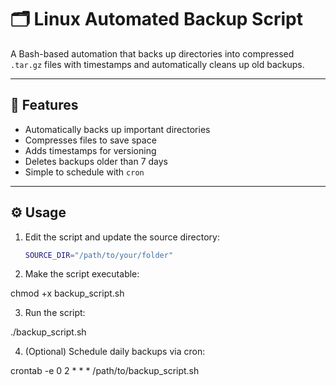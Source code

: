 # 🗂️ Linux Automated Backup Script

A Bash-based automation that backs up directories into compressed `.tar.gz` files with timestamps and automatically cleans up old backups.

---

## 🚀 Features
- Automatically backs up important directories
- Compresses files to save space
- Adds timestamps for versioning
- Deletes backups older than 7 days
- Simple to schedule with `cron`

---

## ⚙️ Usage
1. Edit the script and update the source directory:
   ```bash
   SOURCE_DIR="/path/to/your/folder"
2. Make the script executable:

chmod +x backup_script.sh

3. Run the script:

./backup_script.sh

4. (Optional) Schedule daily backups via cron:

crontab -e
0 2 * * * /path/to/backup_script.sh
